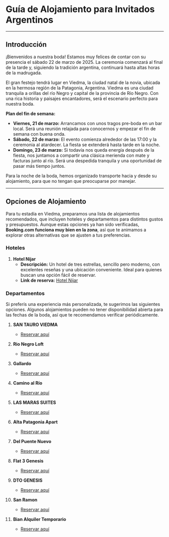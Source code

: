 # Guía de Alojamiento para Invitados Argentinos

---

## Introducción

¡Bienvenidos a nuestra boda! Estamos muy felices de contar con su presencia el sábado 22 de marzo de 2025. La ceremonia comenzará al final de la tarde y, siguiendo la tradición argentina, continuará hasta altas horas de la madrugada. 

El gran festejo tendrá lugar en Viedma, la ciudad natal de la novia, ubicada en la hermosa región de la Patagonia, Argentina. Viedma es una ciudad tranquila a orillas del río Negro y capital de la provincia de Río Negro. Con una rica historia y paisajes encantadores, será el escenario perfecto para nuestra boda.

**Plan del fin de semana:**

- **Viernes, 21 de marzo:** Arrancamos con unos tragos pre-boda en un bar local. Será una reunión relajada para conocernos y empezar el fin de semana con buena onda. 
- **Sábado, 22 de marzo:** El evento comienza alrededor de las 17:00 y la ceremonia al atardecer. La fiesta se extenderá hasta tarde en la noche.
- **Domingo, 23 de marzo:** Si todavía nos queda energía después de la fiesta, nos juntamos a compartir una clásica merienda con mate y facturas junto al río. Será una despedida tranquila y una oportunidad de pasar más tiempo juntos.

Para la noche de la boda, hemos organizado transporte hacia y desde su alojamiento, para que no tengan que preocuparse por manejar.

---

## Opciones de Alojamiento

Para tu estadía en Viedma, preparamos una lista de alojamientos recomendados, que incluyen hoteles y departamentos para distintos gustos y presupuestos. Aunque estas opciones ya han sido verificadas, **Booking.com funciona muy bien en la zona**, así que te animamos a explorar otras alternativas que se ajusten a tus preferencias.

### Hoteles

1. **Hotel Nijar**  
   - **Descripción:** Un hotel de tres estrellas, sencillo pero moderno, con excelentes reseñas y una ubicación conveniente. Ideal para quienes buscan una opción fácil de reservar.  
   - **Link de reserva:** [Hotel Nijar](https://www.booking.com/hotel/ar/nijar.en-gb.html)

### Departamentos

Si preferís una experiencia más personalizada, te sugerimos las siguientes opciones. Algunos alojamientos pueden no tener disponibilidad abierta para las fechas de la boda, así que te recomendamos verificar periódicamente.

1. **SAN TAURO VIEDMA**  
   - [Reservar aquí](https://www.booking.com/hotel/ar/san-tauro-viedma.en-gb.html)

2. **Rio Negro Loft**  
   - [Reservar aquí](https://www.booking.com/hotel/ar/rio-negro-loft.en-gb.html)

3. **Gallardo**  
   - [Reservar aquí](https://www.booking.com/hotel/ar/gallarfo.en-gb.html)

4. **Camino al Río**  
   - [Reservar aquí](https://www.booking.com/hotel/ar/camino-al-rio.en-gb.html)

5. **LAS MARAS SUITES**  
   - [Reservar aquí](https://www.booking.com/hotel/ar/las-maras-suites-viedma.en-gb.html)

6. **Alta Patagonia Apart**  
   - [Reservar aquí](https://www.booking.com/hotel/ar/alta-patagonia-apart.en-gb.html)

7. **Del Puente Nuevo**  
   - [Reservar aquí](https://www.booking.com/hotel/ar/del-puente-nuevo.en-gb.html)

8. **Flat 3 Genesis**  
   - [Reservar aquí](https://www.booking.com/hotel/ar/del-puente-nuevo.en-gb.html)

9. **DTO GENESIS**  
   - [Reservar aquí](https://www.booking.com/hotel/ar/dpto-genesis.en-gb.html)

10. **San Ramon**  
    - [Reservar aquí](https://www.booking.com/hotel/ar/san-ramon-viedma.en-gb.html)

11. **Bian Alquiler Temporario**  
    - [Reservar aquí](https://www.booking.com/hotel/ar/bian-alquiler-temporario.en-gb.html)

